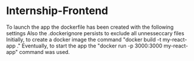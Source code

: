 # Internship-Frontend

To launch the app the dockerfile has been created with the following settings
Also the .dockerignore persists to exclude all unnesseccary files 
Initially, to create a docker image the command "docker build -t my-react-app ."
Eventually, to start the app the "docker run -p 3000:3000 my-react-app" command was used.